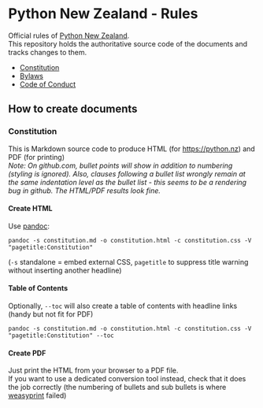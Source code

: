 # Python New Zealand - Rules

Official rules of [Python New Zealand](https://python.nz).<br> This repository holds the
authoritative source code of the documents and tracks changes to them.

- [Constitution](constitution/constitution.md)
- [Bylaws](bylaws/README.md)
- [Code of Conduct](code-of-conduct/code-of-conduct.md)

## How to create documents

### Constitution

This is Markdown source code to produce HTML (for https://python.nz) and PDF (for
printing)<br> _Note: On github.com, bullet points will show in addition to numbering
(styling is ignored). Also, clauses following a bullet list wrongly remain at the same
indentation level as the bullet list - this seems to be a rendering bug in github. The
HTML/PDF results look fine._

#### Create HTML

Use [pandoc](https://pandoc.org):

```
pandoc -s constitution.md -o constitution.html -c constitution.css -V "pagetitle:Constitution"
```

(`-s` standalone = embed external CSS, `pagetitle` to suppress title warning without
inserting another headline)

#### Table of Contents

Optionally, `--toc` will also create a table of contents with headline links (handy but
not fit for PDF)

```
pandoc -s constitution.md -o constitution.html -c constitution.css -V "pagetitle:Constitution" --toc
```

#### Create PDF

Just print the HTML from your browser to a PDF file.<br> If you want to use a dedicated
conversion tool instead, check that it does the job correctly (the numbering of bullets
and sub bullets is where [weasyprint](https://weasyprint.org/) failed)
